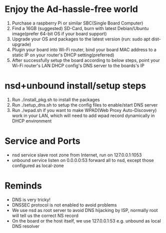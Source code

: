 # Enjoy the Ad-hassle-free world
  1. Purchase a raspberry Pi or similar SBC(Single Board Computer)
  2. Find a 16GB (suggested) SD-Card, burn with latest Debian/Ubuntu image(prefer 64-bit OS if your board support) 
  3. Upgrade your OS and packages to the latest version (run: sudo apt dist-upgrade) 
  4. Plugin your board into Wi-Fi router, bind your board MAC address to a static IP on your router's DHCP setting(preferred)
  5. After successfully setup the board according to below steps, point your Wi-Fi router's LAN DHCP config's DNS server to the boards's IP
 
# nsd+unbound install/setup steps
  1. Run ./install_pkg.sh to install the packages
  2. Run ./setup_dns.sh to setup the config files to enable/start DNS server
  3. Run ./wpad.sh if you want to make WPAD(Web Proxy Auto-Discovery) work in your LAN, which will need to add wpad record dynamically in DHCP environment

# Service and Ports
  - nsd service slave root zone from Internet, run on 127.0.0.1:1053
  - unbound service listen on 0.0.0.0:53 forward all to nsd, except those configured as local-zone
  
# Reminds
  - DNS is very tricky!
  - DNSSEC protocol is not enabled to avoid problems
  - We use nsd as root server to avoid DNS hijacking by ISP, normally root will tell us the correct NS record
  - On the board or the host itself, we use 127.0.0.1:53 e.g. unbound as local DNS resolver
